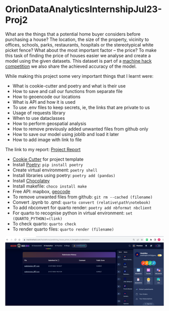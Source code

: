 # OrionDataAnalyticsInternshipJul23-Proj2

What are the things that a potential home buyer considers before purchasing a house? The location, the size of the property, vicinity to offices, schools, parks, restaurants, hospitals or the stereotypical white picket fence? What about the most important factor – the price? To make this task of finding the price of houses easier we analyse and create a model using the given datasets. This dataset is part of a [machine hack competition](https://machinehack.com/hackathons/predicting_house_prices_in_bengaluru/overview) we also share the achieved accuracy of the model.

While making this project some very important things that I learnt were:
- What is cookie-cutter and poetry and what is their use
- How to save and call our functions from separate file
- How to geoencode our locations
- What is API and how it is used
- To use .env files to keep secrets, ie, the links that are private to us 
- Usage of requests library
- When to use dataclasses
- How to perform geospatial analysis
- How to remove previously added unwanted files from github only
- How to save our model using joblib and load it later
- How to add image with link to file

The link to my report: [Project Report](https://anshikajain2405.github.io/OrionDataAnalyticsInternshipJul23-Proj2/docs.html)

- [Cookie Cutter](https://github.com/khuyentran1401/data-science-template/tree/prefect-poetry) for project template
- Install [Poetry](https://python-poetry.org/docs/#installation): `pip install poetry`
- Create virtual environment: `poetry shell`
- Install libraries using poetry: `poetry add (pandas)`
- Install [Chocolatey](https://chocolatey.org/install)
- Install makefile: `choco install make`
- Free API: mapbox, [geocode](https://geocode.maps.co/)
- To remove unwanted files from github: `git rm --cached (filename)`
- Convert .ipynb to .qmd: `quarto convert (relative\path\notebook)`
- To add nbconvert for quarto render: `poetry add nbformat nbclient`
- For quarto to recognise python in virtual environment: `set (QUARTO_PYTHON)=(link)`
- To check quarto: `quarto check`
- To render quarto files: `quarto render (filename)`

![Score](docs/image.png)
